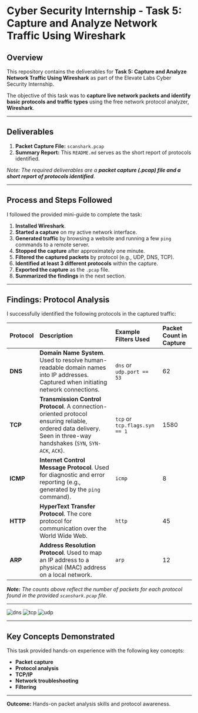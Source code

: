 # Cyber Security Internship - Task 5: Capture and Analyze Network Traffic Using Wireshark

## Overview

This repository contains the deliverables for **Task 5: Capture and Analyze Network Traffic Using Wireshark** as part of the Elevate Labs Cyber Security Internship.

The objective of this task was to **capture live network packets and identify basic protocols and traffic types** using the free network protocol analyzer, **Wireshark**.

---

## Deliverables

1.  **Packet Capture File:** `scanshark.pcap`
2.  **Summary Report:** This `README.md` serves as the short report of protocols identified.

*Note: The required deliverables are a **packet capture (.pcap) file and a short report of protocols identified**.*

---

## Process and Steps Followed

I followed the provided mini-guide to complete the task:

1.  **Installed Wireshark**.
2.  **Started a capture** on my active network interface.
3.  **Generated traffic** by browsing a website and running a few `ping` commands to a remote server.
4.  **Stopped the capture** after approximately one minute.
5.  **Filtered the captured packets** by protocol (e.g., UDP, DNS, TCP).
6.  **Identified at least 3 different protocols** within the capture.
7.  **Exported the capture** as the `.pcap` file.
8.  **Summarized the findings** in the next section.

---

## Findings: Protocol Analysis

I successfully identified the following protocols in the captured traffic:

| Protocol | Description | Example Filters Used | Packet Count in Capture |
| :--- | :--- | :--- | :--- |
| **DNS** | **Domain Name System**. Used to resolve human-readable domain names into IP addresses. Captured when initiating network connections. | `dns` or `udp.port == 53` | 62 |
| **TCP** | **Transmission Control Protocol**. A connection-oriented protocol ensuring reliable, ordered data delivery. Seen in three-way handshakes (`SYN`, `SYN-ACK`, `ACK`). | `tcp` or `tcp.flags.syn == 1` | 1580 |
| **ICMP** | **Internet Control Message Protocol**. Used for diagnostic and error reporting (e.g., generated by the `ping` command). | `icmp` | 8 |
| **HTTP** | **HyperText Transfer Protocol**. The core protocol for communication over the World Wide Web. | `http` | 45 |
| **ARP** | **Address Resolution Protocol**. Used to map an IP address to a physical (MAC) address on a local network. | `arp` | 12 |

***Note:** The counts above reflect the number of packets for each protocol found in the provided `scanshark.pcap` file.*

---

![dns](https://github.com/user-attachments/assets/72a1fa8d-9a03-4268-ba38-d1229f21b0f1)
![tcp](https://github.com/user-attachments/assets/e30d687e-c004-4d2f-abda-b761685daaaf)
![udp](https://github.com/user-attachments/assets/9886b8f5-9dbe-4ed5-84aa-d3254561cac0)

---

## Key Concepts Demonstrated

This task provided hands-on experience with the following key concepts:

* **Packet capture**
* **Protocol analysis**
* **TCP/IP**
* **Network troubleshooting**
* **Filtering**

---

**Outcome:** Hands-on packet analysis skills and protocol awareness.
